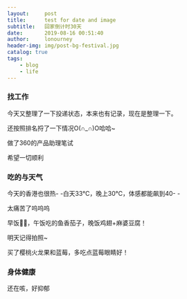 ```yaml
---
layout:     post
title:      test for date and image
subtitle:   回家倒计时30天
date:       2019-08-16 00:51:40
author:     lonourney
header-img: img/post-bg-festival.jpg
catalog: true
tags:
    - blog
    - life
---
```


### 找工作

今天又整理了一下投递状态，本来也有记录，现在是整理一下。

还按照排名捋了一下情况O(∩_∩)O哈哈~

做了360的产品助理笔试

希望一切顺利



### 吃的与天气

今天的香港也很热- -白天33℃，晚上30℃，体感都能飙到40- -

太痛苦了呜呜呜

早饭👋👋，午饭吃的鱼香茄子，晚饭鸡翅+麻婆豆腐！

明天记得拍照~

买了樱桃火龙果和蓝莓，多吃点蓝莓眼睛好！



### 身体健康

还在咳，好抑郁

